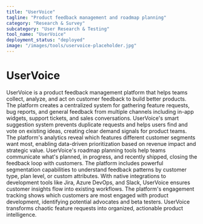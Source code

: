 ```yaml
---
title: "UserVoice"
tagline: "Product feedback management and roadmap planning"
category: "Research & Survey"
subcategory: "User Research & Testing"
tool_name: "UserVoice"
deployment_status: "deployed"
image: "/images/tools/uservoice-placeholder.jpg"
---
```


# UserVoice

UserVoice is a product feedback management platform that helps teams collect, analyze, and act on customer feedback to build better products. The platform creates a centralized system for gathering feature requests, bug reports, and general feedback from multiple channels including in-app widgets, support tickets, and sales conversations. UserVoice's smart suggestion system prevents duplicate requests and helps users find and vote on existing ideas, creating clear demand signals for product teams. The platform's analytics reveal which features different customer segments want most, enabling data-driven prioritization based on revenue impact and strategic value. UserVoice's roadmap planning tools help teams communicate what's planned, in progress, and recently shipped, closing the feedback loop with customers. The platform includes powerful segmentation capabilities to understand feedback patterns by customer type, plan level, or custom attributes. With native integrations to development tools like Jira, Azure DevOps, and Slack, UserVoice ensures customer insights flow into existing workflows. The platform's engagement tracking shows which customers are most engaged with product development, identifying potential advocates and beta testers. UserVoice transforms chaotic feature requests into organized, actionable product intelligence.
